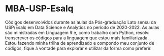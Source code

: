 # MBA-USP-Esalq
Códigos desenvolvidos durante as aulas da Pós-graduação Lato sensu da USP/Esalq em Data Science e Analytics no período de 2020-2022. As aulas são ministradas em Linguagem R e, como trabalho com Python, resolvi transcrever os códigos para a linguagem que estou mais familiarizada. Estou fazendo minha trilha de aprendizado e compondo meu conjunto de códigos, fique à vontade para explorar e utilizar da forma como preferir.
